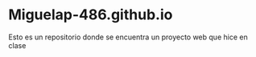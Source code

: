 # Miguelap-486.github.io
Esto es un repositorio donde se encuentra un proyecto web que hice en clase
